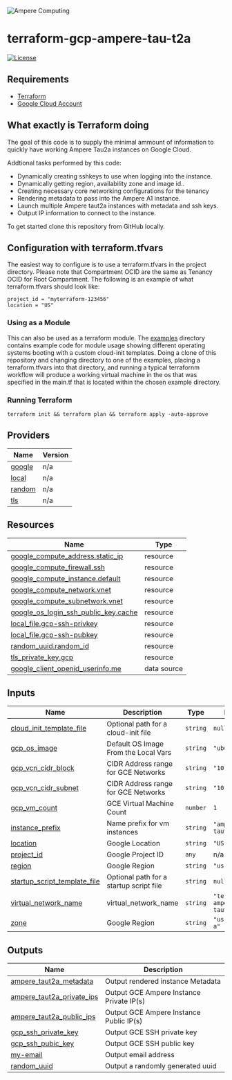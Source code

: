 ![Ampere Computing](https://avatars2.githubusercontent.com/u/34519842?s=400&u=1d29afaac44f477cbb0226139ec83f73faefe154&v=4)

# terraform-gcp-ampere-tau-t2a

[![License](https://img.shields.io/badge/License-Apache%202.0-blue.svg)](https://opensource.org/licenses/Apache-2.0)

## Requirements

 * [Terraform](https://www.terraform.io/downloads.html)
 * [Google Cloud Account](https://cloud.google.com)

## What exactly is Terraform doing

The goal of this code is to supply the minimal ammount of information to quickly have working Ampere Tau2a  instances on Google Cloud.

Addtional tasks performed by this code:

* Dynamically creating sshkeys to use when logging into the instance.
* Dynamically getting region, availability zone and image id..
* Creating necessary core networking configurations for the tenancy
* Rendering metadata to pass into the Ampere A1 instance.
* Launch multiple Ampere taut2a instances with metadata and ssh keys.
* Output IP information to connect to the instance.

To get started clone this repository from GitHub locally.

## Configuration with terraform.tfvars

The easiest way to configure is to use a terraform.tfvars in the project directory.
Please note that Compartment OCID are the same as Tenancy OCID for Root Compartment.
The following is an example of what terraform.tfvars should look like:

```
project_id = "myterraform-123456"
location = "US"
```

### Using as a Module

This can also be used as a terraform module.   The [examples](examples) directory contains example code for module usage showing different operating systems booting with a custom cloud-init templates.   Doing a clone of this repository and changing directory to one of the examples, placing a terraform.tfvars into that directory, and running a typical terrafornm workflow will produce a working virtual machine in the os that was specified in the main.tf that is located within the chosen example directory.

### Running Terraform

```
terraform init && terraform plan && terraform apply -auto-approve
```

<!-- BEGIN_TF_DOCS -->
## Providers

| Name | Version |
|------|---------|
| <a name="provider_google"></a> [google](#provider\_google) | n/a |
| <a name="provider_local"></a> [local](#provider\_local) | n/a |
| <a name="provider_random"></a> [random](#provider\_random) | n/a |
| <a name="provider_tls"></a> [tls](#provider\_tls) | n/a |

## Resources

| Name | Type |
|------|------|
| [google_compute_address.static_ip](https://registry.terraform.io/providers/hashicorp/google/latest/docs/resources/compute_address) | resource |
| [google_compute_firewall.ssh](https://registry.terraform.io/providers/hashicorp/google/latest/docs/resources/compute_firewall) | resource |
| [google_compute_instance.default](https://registry.terraform.io/providers/hashicorp/google/latest/docs/resources/compute_instance) | resource |
| [google_compute_network.vnet](https://registry.terraform.io/providers/hashicorp/google/latest/docs/resources/compute_network) | resource |
| [google_compute_subnetwork.vnet](https://registry.terraform.io/providers/hashicorp/google/latest/docs/resources/compute_subnetwork) | resource |
| [google_os_login_ssh_public_key.cache](https://registry.terraform.io/providers/hashicorp/google/latest/docs/resources/os_login_ssh_public_key) | resource |
| [local_file.gcp-ssh-privkey](https://registry.terraform.io/providers/hashicorp/local/latest/docs/resources/file) | resource |
| [local_file.gcp-ssh-pubkey](https://registry.terraform.io/providers/hashicorp/local/latest/docs/resources/file) | resource |
| [random_uuid.random_id](https://registry.terraform.io/providers/hashicorp/random/latest/docs/resources/uuid) | resource |
| [tls_private_key.gcp](https://registry.terraform.io/providers/hashicorp/tls/latest/docs/resources/private_key) | resource |
| [google_client_openid_userinfo.me](https://registry.terraform.io/providers/hashicorp/google/latest/docs/data-sources/client_openid_userinfo) | data source |

## Inputs

| Name | Description | Type | Default | Required |
|------|-------------|------|---------|:--------:|
| <a name="input_cloud_init_template_file"></a> [cloud\_init\_template\_file](#input\_cloud\_init\_template\_file) | Optional path for a cloud-init file | `string` | `null` | no |
| <a name="input_gcp_os_image"></a> [gcp\_os\_image](#input\_gcp\_os\_image) | Default OS Image From the Local Vars | `string` | `"ubuntu2404"` | no |
| <a name="input_gcp_vcn_cidr_block"></a> [gcp\_vcn\_cidr\_block](#input\_gcp\_vcn\_cidr\_block) | CIDR Address range for GCE Networks | `string` | `"10.2.0.0/16"` | no |
| <a name="input_gcp_vcn_cidr_subnet"></a> [gcp\_vcn\_cidr\_subnet](#input\_gcp\_vcn\_cidr\_subnet) | CIDR Address range for GCE Networks | `string` | `"10.2.1.0/24"` | no |
| <a name="input_gcp_vm_count"></a> [gcp\_vm\_count](#input\_gcp\_vm\_count) | GCE Virtual Machine Count | `number` | `1` | no |
| <a name="input_instance_prefix"></a> [instance\_prefix](#input\_instance\_prefix) | Name prefix for vm instances | `string` | `"ampere-taut2a"` | no |
| <a name="input_location"></a> [location](#input\_location) | Google Location | `string` | `"US"` | no |
| <a name="input_project_id"></a> [project\_id](#input\_project\_id) | Google Project ID | `any` | n/a | yes |
| <a name="input_region"></a> [region](#input\_region) | Google Region | `string` | `"us-central1"` | no |
| <a name="input_startup_script_template_file"></a> [startup\_script\_template\_file](#input\_startup\_script\_template\_file) | Optional path for a startup script file | `string` | `null` | no |
| <a name="input_virtual_network_name"></a> [virtual\_network\_name](#input\_virtual\_network\_name) | virtual\_network\_name | `string` | `"terraform-ampere-taut2a"` | no |
| <a name="input_zone"></a> [zone](#input\_zone) | Google Region | `string` | `"us-central1-a"` | no |

## Outputs

| Name | Description |
|------|-------------|
| <a name="output_ampere_taut2a_metadata"></a> [ampere\_taut2a\_metadata](#output\_ampere\_taut2a\_metadata) | Output rendered instance Metadata |
| <a name="output_ampere_taut2a_private_ips"></a> [ampere\_taut2a\_private\_ips](#output\_ampere\_taut2a\_private\_ips) | Output GCE Ampere Instance Private IP(s) |
| <a name="output_ampere_taut2a_public_ips"></a> [ampere\_taut2a\_public\_ips](#output\_ampere\_taut2a\_public\_ips) | Output GCE Ampere Instance Public IP(s) |
| <a name="output_gcp_ssh_private_key"></a> [gcp\_ssh\_private\_key](#output\_gcp\_ssh\_private\_key) | Output GCE SSH private key |
| <a name="output_gcp_ssh_pubic_key"></a> [gcp\_ssh\_pubic\_key](#output\_gcp\_ssh\_pubic\_key) | Output GCE SSH public key |
| <a name="output_my-email"></a> [my-email](#output\_my-email) | Output email address |
| <a name="output_random_uuid"></a> [random\_uuid](#output\_random\_uuid) | Output a randomly generated uuid |
<!-- END_TF_DOCS -->